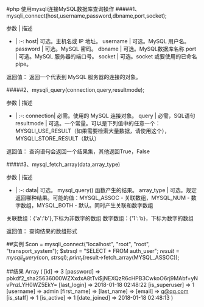 #php 使用mysqli连接MySQL数据库查询操作
#####1、mysqli_connect(host,username,password,dbname,port,socket);

参数 | 描述
- | :-: 
host| 可选。主机名或 IP 地址。
username | 可选。MySQL 用户名。
password | 	可选。MySQL 密码。
dbname | 	可选。MySQL数据库名称
port | 	可选。MySQL 服务器的端口号。
socket | 可选。socket 或要使用的已命名 pipe。


返回值： 返回一个代表到 MySQL 服务器的连接的对象。

#####2、mysqli_query(connection,query,resultmode);

参数 | 描述
- | :-: 
connection| 必需。使用的 MySQL 连接对象。
query | 必需，SQL语句
resultmode | 	可选。一个常量。可以是下列值中的任意一个：MYSQLI_USE_RESULT（如果需要检索大量数据，请使用这个），MYSQLI_STORE_RESULT（默认）

返回值：	查询语句会返回一个结果集，其他返回True，False


#####3、mysql_fetch_array(data,array_type)

参数 | 描述
- | :-: 
data| 可选。 mysql_query() 函数产生的结果。
array_type | 可选。规定返回哪种结果。可能的值：MYSQL_ASSOC - 关联数组，MYSQL_NUM - 数字数组，MYSQL_BOTH - 默认。同时产生关联和数字数组

关联数组：{'a':'b'},下标为非数字的数组
数字数组：{'1':'b}，下标为数字的数组

返回值： 查询结果的数组形式

##实例
	$con = mysqli_connect("localhost", "root", "root", "transport_system");
	$strsql = "SELECT * FROM auth_user";
	$result = mysqli_query($con, $strsql);
	print_r($result->fetch_array(MYSQL_ASSOC));

##结果
	Array ( 
    [id] => 3 [password] => pbkdf2_sha256$36000$WZXxdxA8tTvi$jNEXQzR6cHPB3CwkoO6rj9MAbf+yNvPnzLYH0WZ5EkY= 
    [last_login] => 2018-01-18 02:48:22 
    [is_superuser] => 1 
    [username] => admin 
    [first_name] => 
    [last_name] => 
    [email] => q@qq.com 
    [is_staff] => 1 
    [is_active] => 1 
    [date_joined] => 2018-01-18 02:48:13 )